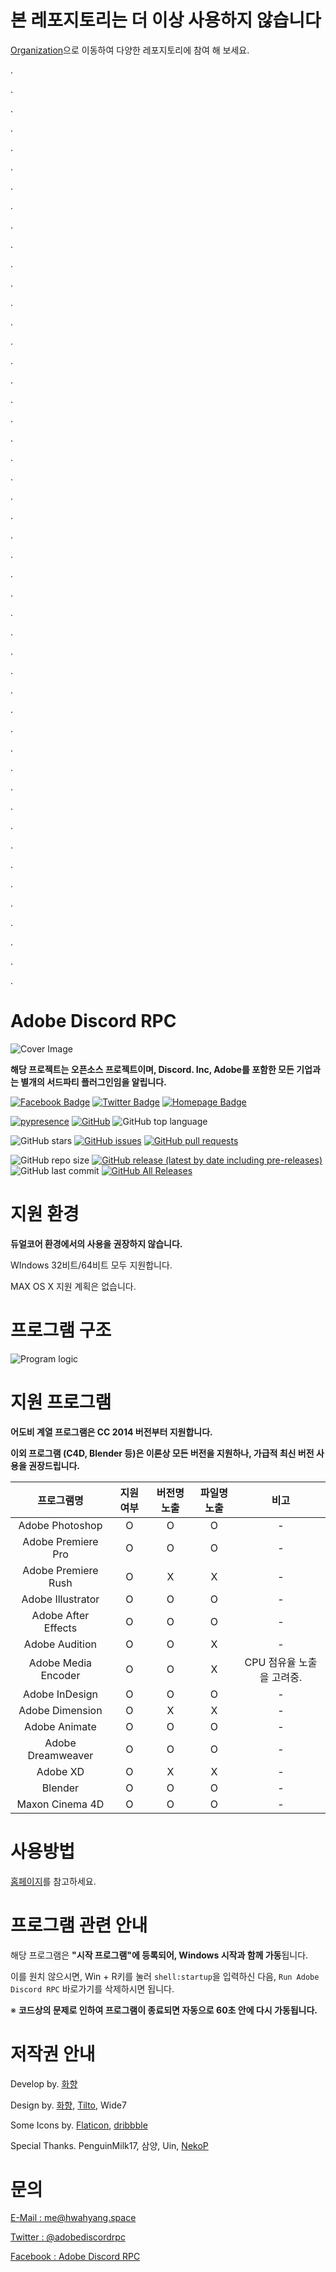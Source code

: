 # 본 레포지토리는 더 이상 사용하지 않습니다

[Organization](https://github.com/Adobe-Discord-RPC)으로 이동하여 다양한 레포지토리에 참여 해 보세요.

.

.

.

.

.

.

.

.

.

.

.

.

.

.

.

.

.

.

.

.

.

.

.

.

.

.

.

.

.

.

.

.

.

.

.

.

.

.

.

.

.

.

.

.

.

.

.

.

# Adobe Discord RPC

![Cover Image](https://ghcdn-adoberpc.hwahyang.space/images/cover.png)


**해당 프로젝트는 오픈소스 프로젝트이며, Discord. Inc, Adobe를 포함한 모든 기업과는 별개의 서드파티 플러그인임을 알립니다.**

[![Facebook Badge](https://img.shields.io/badge/Follow-Facebook-4267B2?style=for-the-badge)](https://www.facebook.com/adobediscordrpc) [![Twitter Badge](https://img.shields.io/badge/Follow-Twitter-1DA1F2?style=for-the-badge)](https://twitter.com/adobediscordrpc) [![Homepage Badge](https://img.shields.io/badge/Homepage-Click-7289DA?style=for-the-badge)](https://adoberpc.hwahyang.space)

[![pypresence](https://img.shields.io/badge/using-pypresence-00bb88.svg?style=for-the-badge&logo=discord&logoWidth=20)](https://github.com/qwertyquerty/pypresence)  [![GitHub](https://img.shields.io/github/license/Adobe-Discord-RPC/Adobe-Discord-RPC-Old?style=for-the-badge)](https://github.com/Adobe-Discord-RPC/Adobe-Discord-RPC-Old/blob/master/LICENSE) ![GitHub top language](https://img.shields.io/github/languages/top/Adobe-Discord-RPC/Adobe-Discord-RPC-Old?style=for-the-badge)
 
![GitHub stars](https://img.shields.io/github/stars/Adobe-Discord-RPC/Adobe-Discord-RPC-Old.svg?style=for-the-badge&label=Stars) [![GitHub issues](https://img.shields.io/github/issues/Adobe-Discord-RPC/Adobe-Discord-RPC-Old?style=for-the-badge)](https://github.com/Adobe-Discord-RPC/Adobe-Discord-RPC-Old/issues) [![GitHub pull requests](https://img.shields.io/github/issues-pr/Adobe-Discord-RPC/Adobe-Discord-RPC-Old?style=for-the-badge)](https://github.com/Adobe-Discord-RPC/Adobe-Discord-RPC-Old/pulls)

![GitHub repo size](https://img.shields.io/github/repo-size/Adobe-Discord-RPC/Adobe-Discord-RPC-Old?style=for-the-badge) [![GitHub release (latest by date including pre-releases)](https://img.shields.io/github/v/release/Adobe-Discord-RPC/Adobe-Discord-RPC-Old?include_prereleases&style=for-the-badge)](https://github.com/Adobe-Discord-RPC/Adobe-Discord-RPC-Old/releases) ![GitHub last commit](https://img.shields.io/github/last-commit/Adobe-Discord-RPC/Adobe-Discord-RPC-Old.svg?style=for-the-badge) [![GitHub All Releases](https://img.shields.io/github/downloads/Adobe-Discord-RPC/Adobe-Discord-RPC-Old/total?style=for-the-badge)](https://github.com/Adobe-Discord-RPC/Adobe-Discord-RPC-Old/releases)

# 지원 환경

**듀얼코어 환경에서의 사용을 권장하지 않습니다.**

WIndows 32비트/64비트 모두 지원합니다.

MAX OS X 지원 계획은 없습니다.

# 프로그램 구조

![Program logic](https://ghcdn-adoberpc.hwahyang.space/images/program_logic_OLD.png)

# 지원 프로그램

**어도비 계열 프로그램은 CC 2014 버전부터 지원합니다.**

**이외 프로그램 (C4D, Blender 등)은 이론상 모든 버전을 지원하나, 가급적 최신 버전 사용을 권장드립니다.**

| 프로그램명 | 지원 여부 | 버전명 노출 | 파일명 노출 | 비고 |
| :---: | :---: | :---: | :---: | :---: |
| Adobe Photoshop | O | O | O | - |
| Adobe Premiere Pro | O | O | O | - |
| Adobe Premiere Rush | O | X | X | - |
| Adobe Illustrator | O | O | O | - |
| Adobe After Effects | O | O | O | - |
| Adobe Audition | O | O | X | - |
| Adobe Media Encoder | O | O | X | CPU 점유율 노출을 고려중. |
| Adobe InDesign | O | O | O | - |
| Adobe Dimension | O | X | X | - |
| Adobe Animate | O | O | O | - |
| Adobe Dreamweaver | O | O | O | - |
| Adobe XD | O | X | X | - |
| Blender | O | O | O | - |
| Maxon Cinema 4D | O | O | O | - |

# 사용방법
[홈페이지](https://adoberpc.hwahyang.space)를 참고하세요.

# 프로그램 관련 안내

해당 프로그램은 **"시작 프로그램"에 등록되어, Windows 시작과 함께 가동**됩니다.

이를 원치 않으시면, Win + R키를 눌러 `shell:startup`을 입력하신 다음, `Run Adobe Discord RPC` 바로가기를 삭제하시면 됩니다.

※ **코드상의 문제로 인하여 프로그램이 종료되면 자동으로 60초 안에 다시 가동됩니다.**

# 저작권 안내

Develop by. [화향](https://hwahyang.space)

Design by. [화향](https://hwahyang.space), [Tilto](https://tilto.kro.kr), Wide7

Some Icons by. [Flaticon](https://flaticon.com), [dribbble](https://dribbble.com)

Special Thanks. PenguinMilk17, 삼양, Uin, [NekoP](https://siro.dev)

# 문의
[E-Mail : me@hwahyang.space](mailto:me@hwahyang.space)

[Twitter : @adobediscordrpc](https://twitter.com/adobediscordrpc)

[Facebook : Adobe Discord RPC](https://www.facebook.com/adobediscordrpc)

